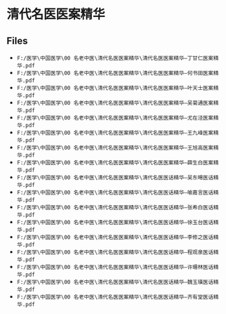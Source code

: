 # 清代名医医案精华

## Files

- `F:/医学\中国医学\00 名老中医\清代名医医案精华\清代名医医案精华—丁甘仁医案精华.pdf`
- `F:/医学\中国医学\00 名老中医\清代名医医案精华\清代名医医案精华—何书田医案精华.pdf`
- `F:/医学\中国医学\00 名老中医\清代名医医案精华\清代名医医案精华—叶天士医案精华.pdf`
- `F:/医学\中国医学\00 名老中医\清代名医医案精华\清代名医医案精华—吴菊通医案精华.pdf`
- `F:/医学\中国医学\00 名老中医\清代名医医案精华\清代名医医案精华—尤在泾医案精华.pdf`
- `F:/医学\中国医学\00 名老中医\清代名医医案精华\清代名医医案精华—王九峰医案精华.pdf`
- `F:/医学\中国医学\00 名老中医\清代名医医案精华\清代名医医案精华—王旭高医案精华.pdf`
- `F:/医学\中国医学\00 名老中医\清代名医医案精华\清代名医医案精华—薛生白医案精华.pdf`
- `F:/医学\中国医学\00 名老中医\清代名医医案精华\清代名医医话精华—吴东晹医话精华.pdf`
- `F:/医学\中国医学\00 名老中医\清代名医医案精华\清代名医医话精华—喻嘉言医话精华.pdf`
- `F:/医学\中国医学\00 名老中医\清代名医医案精华\清代名医医话精华—张希白医话精华.pdf`
- `F:/医学\中国医学\00 名老中医\清代名医医案精华\清代名医医话精华—徐玉台医话精华.pdf`
- `F:/医学\中国医学\00 名老中医\清代名医医案精华\清代名医医话精华—李修之医话精华.pdf`
- `F:/医学\中国医学\00 名老中医\清代名医医案精华\清代名医医话精华—程观泉医话精华.pdf`
- `F:/医学\中国医学\00 名老中医\清代名医医案精华\清代名医医话精华—许珊林医话精华.pdf`
- `F:/医学\中国医学\00 名老中医\清代名医医案精华\清代名医医话精华—魏玉璜医话精华.pdf`
- `F:/医学\中国医学\00 名老中医\清代名医医案精华\清代名医医话精华—齐有堂医话精华.pdf`

